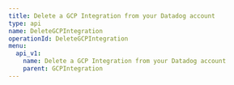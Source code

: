 ```yaml
---
title: Delete a GCP Integration from your Datadog account
type: api
name: DeleteGCPIntegration
operationId: DeleteGCPIntegration
menu:
  api_v1:
    name: Delete a GCP Integration from your Datadog account
    parent: GCPIntegration
---
```

